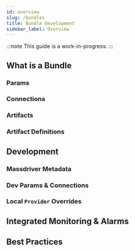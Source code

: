 ```yaml
---
id: overview
slug: /bundles
title: Bundle Development
sidebar_label: Overview
---
```


:::note
This guide is a work-in-progress.
:::

## What is a Bundle

### Params

### Connections

### Artifacts

### Artifact Definitions

## Development

### Massdriver Metadata

### Dev Params & Connections

### Local `Provider` Overrides

## Integrated Monitoring & Alarms


## Best Practices
